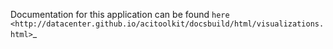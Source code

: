 Documentation for this application can be found `here <http://datacenter.github.io/acitoolkit/docsbuild/html/visualizations.html>`_
